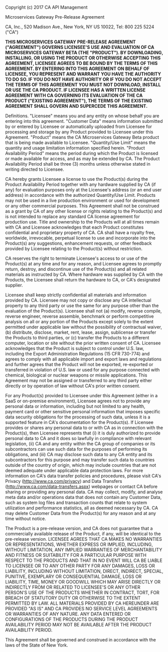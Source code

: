 Copyright (c) 2017 CA API Management

Microservices Gateway Pre-Release Agreement

CA, Inc., 520 Madison Ave., New York, NY US 10022, Tel: 800 225 5224 ("CA")

**THIS MICROSERVICES GATEWAY PRE-RELEASE AGREEMENT ("AGREEMENT") GOVERNS
LICENSEE'S USE AND EVALUATION OF CA MICROSERVICES GATEWAY BETA (THE "PRODUCT").
BY DOWNLOADING, INSTALLING, OR USING THE PRODUCT OR OTHERWISE ACCEPTING THIS
AGREEMENT, LICENSEE AGREES TO BE BOUND BY THE TERMS OF THIS AGREEMENT. BY
ENTERING INTO THIS AGREEMENT ON BEHALF OF LICENSEE, YOU REPRESENT AND WARRANT
YOU HAVE THE AUTHORITY TO DO SO. IF YOU DO NOT HAVE AUTHORITY OR IF YOU DO NOT
ACCEPT THE TERMS OF THIS  AGREEMENT YOU MUST NOT DOWNLOAD, INSTALL OR USE THE
CA PRODUCT. IF LICENSEE HAS A WRITTEN LICENSE AGREEMENT WITH CA GOVERNING ITS
EVALUATION OF THE CA PRODUCT ("EXISTING AGREEMENT"), THE TERMS OF THE EXISTING
AGREEMENT SHALL GOVERN AND SUPERCEDE THIS AGREEMENT.**

Definitions. "Licensee" means you and any entity on whose behalf you are
entering into this agreement.  "Customer Data" means information submitted by
or entered by Licensee or automatically uploaded from Licensee for processing
and storage by any Product provided to Licensee under this Agreement. "Product"
means the CA Microservices Gateway Beta product that is being made available to
Licensee. "Quantity/Use Limit" means the quantity and usage limitation
information specified herein.  "Product Availability Period" means the period
during which the Product is licensed or made available for access, and as may
be extended by CA.  The Product Availability Period shall be three (3) months
unless otherwise stated in writing directed to Licensee.

CA hereby grants Licensee a license to use the Product(s) during the Product
Availability Period together with any hardware supplied by CA (if any) for
evaluation purposes only at the Licensee's address (or an end user address) in
accordance with the authorized Quantity/Use Limit. Products may not be used in
a live production environment or used for development or any other commercial
purposes. This Agreement shall not be construed as a grant by CA of any other
license or rights relating to the Product(s) and is not intended to replace any
standard CA license agreement for production use. Title and ownership to the
Products will at all times remain with CA and Licensee acknowledges that each
Product constitutes confidential and proprietary property of CA.  CA shall have
a royalty free, worldwide, irrevocable, perpetual license to use and
incorporate into the Product(s) any suggestions, enhancement requests, or other
feedback provided by Licensee relating to the Product(s) without restriction.

CA reserves the right to terminate Licensee's access to or use of the
Product(s) at any time and for any reason, and Licensee agrees to promptly
return, destroy, and discontinue use of the Product(s) and all related
materials as instructed by CA. Where hardware was supplied by CA with the
Products, the Licensee shall return the hardware to CA, or CA's designated
supplier.

Licensee shall keep strictly confidential all materials and information
provided by CA. Licensee may not copy or disclose any CA intellectual property
to any third party or use the same for any purpose other than the evaluation of
the Product(s). Licensee shall not (a) modify, reverse compile, reverse
engineer, reverse assemble, benchmark or perform competitive analysis on all or
any portion of the Products except solely to the extent permitted under
applicable law without the possibility of contractual waiver, (b) distribute,
disclose, market, rent, lease, assign, sublicense or transfer the Products to
third parties, or (c) transfer the Products to a different computer, location
or site without the prior written consent of CA.  Licensee acknowledges that
the Product is subject to control under U.S. law, including the Export
Administration Regulations (15 CFR 730-774) and agrees to comply with all
applicable import and export laws and regulations and further agrees that the
Product will not be exported, re-exported or transferred in violation of U.S.
law or used for any purpose connected with chemical, biological or nuclear
weapons or missile applications. This Agreement may not be assigned or
transferred to any third party either directly or by operation of law without
CA's prior written consent.

For any Product(s) provided to Licensee under this Agreement (either in a SaaS
or on-premise environment), Licensee agrees not to provide any personal data or
information, including but not limited to any health, payment card or other
sensitive personal information that imposes specific data security obligations
for the processing of such data, unless it is a supported feature in CA's
documentation for the Product(s). If Licensee provides or shares any personal
data to or with CA as in connection with the Product(s), then Licensee
represents that (i) it is duly authorized to provide personal data to CA and it
does so lawfully in compliance with relevant legislation, (ii) CA and any
entity within the CA group of companies or its subcontractors can use such data
for the purposes of performing its obligations, and (iii) CA may disclose such
data to any CA entity and its subcontractors for this purpose and may transfer
such data to countries outside of the country of origin, which may include
countries that are not deemed adequate under applicable data protection laws.
For more information on CA's data transfer policies and procedures, please
visit CA's Privacy (http://www.ca.com/privacy) and Data Transfers
(http://www.ca.com/data-transfers.aspx) webpages or contact CA before sharing
or providing any personal data. CA may collect, modify, and analyse meta data
and/or operations data that does not contain any Customer Data, such as system
log files and transaction counts that relate to system utilization and
performance statistics, all as deemed necessary by CA. CA may delete Customer
Data from the Product(s) for any reason and at any time without notice.

The Product is a pre-release version, and CA does not guarantee that a
commercially available release of the Product, if any, will be identical to the
pre-release version. LICENSEE AGREES THAT CA MAKES NO WARRANTIES OR
REPRESENTATIONS, WHETHER EXPRESS OR IMPLIED, INCLUDING, WITHOUT LIMITATION, ANY
IMPLIED WARRANTIES OF MERCHANTABILITY AND FITNESS OR SUITABILITY FOR A
PARTICULAR PURPOSE WITH RESPECT TO THE PRODUCTS AND THAT IN NO EVENT WILL CA BE
LIABLE TO LICENSEE OR TO ANY OTHER PARTY FOR ANY DAMAGES, LOSS OR LIABILITY,
INCLUDING WITHOUT LIMITATION, DIRECT, INDIRECT, SPECIAL, PUNITIVE, EXEMPLARY OR
CONSEQUENTIAL DAMAGE, LOSS OR LIABILITY, TIME, MONEY OR GOODWILL WHICH MAY
ARISE DIRECTLY OR INDIRECTLY FROM OR RELATED TO LICENSEE'S OR ANY OTHER
PERSON'S USE OF THE PRODUCTS WHETHER IN CONTRACT, TORT, FOR BREACH OF STATUTORY
DUTY OR OTHERWISE TO THE EXTENT PERMITTED BY LAW. ALL MATERIALS PROVIDED BY CA
HEREUNDER ARE PROVIDED "AS IS" AND CA PROVIDES NO SERVICE LEVEL AGREEMENTS OR
WARRANTIES OF ANY NATURE. ANY DATA ENTERED OR CONFIGURATIONS OF THE PRODUCTS
DURING THE PRODUCT AVAILABILITY PERIOD MAY NOT BE AVAILABLE AFTER THE PRODUCT
AVAILABILITY PERIOD.

This Agreement shall be governed and construed in accordance with the laws of
the State of New York.